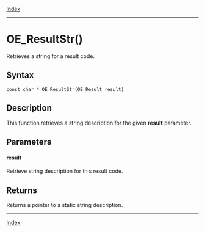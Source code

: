 [Index](index.md)

---
# OE_ResultStr()

Retrieves a string for a result code.

## Syntax

    const char * OE_ResultStr(OE_Result result)
## Description 

This function retrieves a string description for the given **result** parameter.



## Parameters

#### result

Retrieve string description for this result code.

## Returns

Returns a pointer to a static string description.

---
[Index](index.md)

